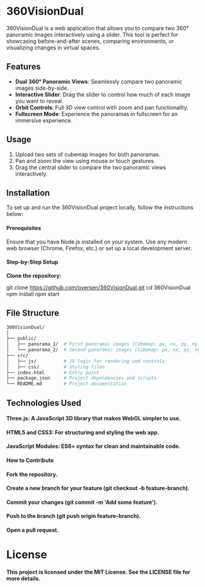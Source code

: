 # 360VisionDual

360VisionDual is a web application that allows you to compare two 360° panoramic images interactively using a slider. This tool is perfect for showcasing before-and-after scenes, comparing environments, or visualizing changes in virtual spaces.

## Features

- **Dual 360° Panoramic Views**: Seamlessly compare two panoramic images side-by-side.
- **Interactive Slider**: Drag the slider to control how much of each image you want to reveal.
- **Orbit Controls**: Full 3D view control with zoom and pan functionality.
- **Fullscreen Mode**: Experience the panoramas in fullscreen for an immersive experience.

## Usage

1. Upload two sets of cubemap images for both panoramas.
2. Pan and zoom the view using mouse or touch gestures.
3. Drag the central slider to compare the two panoramic views interactively.

## Installation

To set up and run the 360VisionDual project locally, follow the instructions below:

#### Prerequisites
Ensure that you have Node.js installed on your system.
Use any modern web browser (Chrome, Firefox, etc.) or set up a local development server.
#### Step-by-Step Setup
 **Clone the repository:**
   

   git clone https://github.com/oyersen/360VisionDual.git
   cd 360VisionDual
   npm install
   npm start

## File Structure
```bash
360VisionDual/
│
├── public/
│   ├── panorama_1/  # First panoramic images (Cubemap: px, nx, py, ny, pz, nz)
│   └── panorama_2/  # Second panoramic images (Cubemap: px, nx, py, ny, pz, nz)
├── src/
│   ├── js/          # JS logic for rendering and controls
│   ├── css/         # Styling files
├── index.html       # Entry point
├── package.json     # Project dependencies and scripts
└── README.md        # Project documentation
```
## Technologies Used
#### Three.js: A JavaScript 3D library that makes WebGL simpler to use.
#### HTML5 and CSS3: For structuring and styling the web app.
#### JavaScript Modules: ES6+ syntax for clean and maintainable code.
#### How to Contribute
#### Fork the repository.
#### Create a new branch for your feature (git checkout -b feature-branch).
#### Commit your changes (git commit -m 'Add some feature').
#### Push to the branch (git push origin feature-branch).
#### Open a pull request.
# License
#### This project is licensed under the MIT License. See the LICENSE file for more details.
